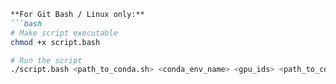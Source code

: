 ```markdown
**For Git Bash / Linux only:**
```bash
# Make script executable
chmod +x script.bash

# Run the script
./script.bash <path_to_conda.sh> <conda_env_name> <gpu_ids> <path_to_config_dir>
